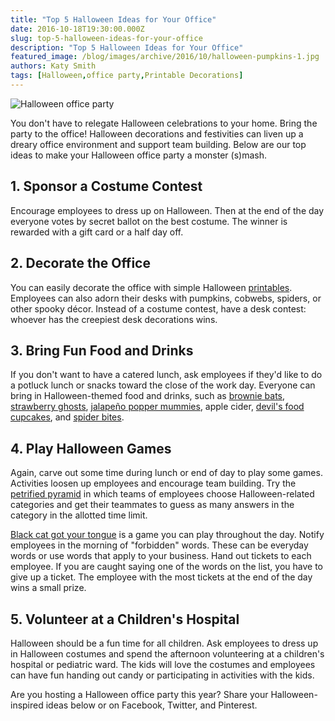 ```yaml
---
title: "Top 5 Halloween Ideas for Your Office"
date: 2016-10-18T19:30:00.000Z
slug: top-5-halloween-ideas-for-your-office
description: "Top 5 Halloween Ideas for Your Office"
featured_image: /blog/images/archive/2016/10/halloween-pumpkins-1.jpg
authors: Katy Smith
tags: [Halloween,office party,Printable Decorations]
---
```


![Halloween office party](/blog/images/halloween-pumpkins.jpg "Halloween feast")

You don't have to relegate Halloween celebrations to your home. Bring the party to the office! Halloween decorations and festivities can liven up a dreary office environment and support team building. Below are our top ideas to make your Halloween office party a monster (s)mash.

## 1\. Sponsor a Costume Contest

Encourage employees to dress up on Halloween. Then at the end of the day everyone votes by secret ballot on the best costume. The winner is rewarded with a gift card or a half day off.

## 2\. Decorate the Office

You can easily decorate the office with simple Halloween [printables](https://www.comboink.com/blog/this-halloween-you-can-really-get-into/). Employees can also adorn their desks with pumpkins, cobwebs, spiders, or other spooky décor. Instead of a costume contest, have a desk contest: whoever has the creepiest desk decorations wins.

## 3\. Bring Fun Food and Drinks

If you don't want to have a catered lunch, ask employees if they'd like to do a potluck lunch or snacks toward the close of the work day. Everyone can bring in Halloween-themed food and drinks, such as [brownie bats](http://www.delish.com/holiday-recipes/halloween/g3490/halloween-appetizers/?slide=8), [strawberry ghosts](http://www.delish.com/holiday-recipes/halloween/g3490/halloween-appetizers/?slide=13), [jalapeño popper mummies](http://www.delish.com/holiday-recipes/halloween/g3490/halloween-appetizers/?slide=18), apple cider, [devil's food cupcakes](http://www.foodnetwork.com/recipes/photos/halloween-recipes.page-2.html), and [spider bites](http://www.foodnetwork.com/holidays-and-parties/packages/halloween/food-network-and-hgtvs-ultimate-halloween-party.html).

## 4\. Play Halloween Games

Again, carve out some time during lunch or end of day to play some games. Activities loosen up employees and encourage team building. Try the [petrified pyramid](http://www.ghoulfriday.com/petrified-pyramid) in which teams of employees choose Halloween-related categories and get their teammates to guess as many answers in the category in the allotted time limit.

[Black cat got your tongue](http://www.ghoulfriday.com/black%5Fcat%5Fgot%5Fyour%5Ftongue) is a game you can play throughout the day. Notify employees in the morning of "forbidden" words. These can be everyday words or use words that apply to your business. Hand out tickets to each employee. If you are caught saying one of the words on the list, you have to give up a ticket. The employee with the most tickets at the end of the day wins a small prize.

## 5\. Volunteer at a Children's Hospital

Halloween should be a fun time for all children. Ask employees to dress up in Halloween costumes and spend the afternoon volunteering at a children's hospital or pediatric ward. The kids will love the costumes and employees can have fun handing out candy or participating in activities with the kids.

Are you hosting a Halloween office party this year? Share your Halloween-inspired ideas below or on Facebook, Twitter, and Pinterest.